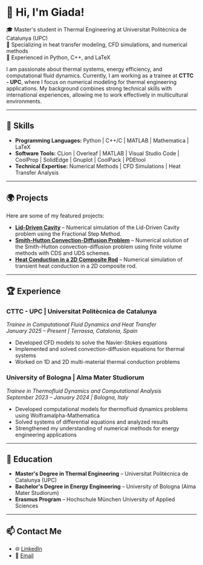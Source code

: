 # 👋 Hi, I'm Giada!
🎓 Master's student in Thermal Engineering at Universitat Politècnica de Catalunya (UPC)  
🔬 Specializing in heat transfer modeling, CFD simulations, and numerical methods  
🚀 Experienced in Python, C++, and LaTeX  

I am passionate about thermal systems, energy efficiency, and computational fluid dynamics. Currently, I am working as a trainee at **CTTC - UPC**, where I focus on numerical modeling for thermal engineering applications. My background combines strong technical skills with international experiences, allowing me to work effectively in multicultural environments.

---

## 🔧 Skills
- **Programming Languages:** Python | C++/C | MATLAB | Mathematica | LaTeX  
- **Software Tools:** CLion | Overleaf | MATLAB | Visual Studio Code | CoolProp | SolidEdge | Gnuplot | CoolPack | PDEtool    
- **Technical Expertise:** Numerical Methods | CFD Simulations | Heat Transfer Analysis  

---

## 🌍 Projects  
Here are some of my featured projects:  

-  **[Lid-Driven Cavity](https://github.com/your-profile/Lid_Driven_Cavity)** – Numerical simulation of the Lid-Driven Cavity problem using the Fractional Step Method.  
-  **[Smith-Hutton Convection-Diffusion Problem](https://github.com/your-profile/Smith_Hutton_Convection_Diffusion_Problem)** – Numerical solution of the Smith-Hutton convection-diffusion problem using finite volume methods with CDS and UDS schemes.  
-  **[Heat Conduction in a 2D Composite Rod](https://github.com/your-profile/Heat_Conduction_in_a_2D_Composite_Rod)** – Numerical simulation of transient heat conduction in a 2D composite rod.  

---

## 🏆 Experience
### **CTTC - UPC | Universitat Politècnica de Catalunya**
*Trainee in Computational Fluid Dynamics and Heat Transfer*  
*January 2025 – Present | Terrassa, Catalonia, Spain*  
- Developed CFD models to solve the Navier-Stokes equations  
- Implemented and solved convection-diffusion equations for thermal systems  
- Worked on 1D and 2D multi-material thermal conduction problems   

### **University of Bologna | Alma Mater Studiorum**
*Trainee in Thermofluid Dynamics and Computational Analysis*  
*September 2023 – January 2024 | Bologna, Italy*  
- Developed computational models for thermofluid dynamics problems using Wolframalpha-Mathematica  
- Solved systems of differential equations and analyzed results  
- Strengthened my understanding of numerical methods for energy engineering applications  

---

## 🎯 Education
- **Master's Degree in Thermal Engineering** – Universitat Politècnica de Catalunya (UPC)  
- **Bachelor's Degree in Energy Engineering** – University of Bologna (Alma Mater Studiorum)  
- **Erasmus Program** – Hochschule München University of Applied Sciences  

---

## 📫 Contact Me
- 🌐 [LinkedIn](https://linkedin.com/in/giada-alessi-5760ba324)  
- 📧 [Email](mailto:giadaalessii01@gmail.com)  
